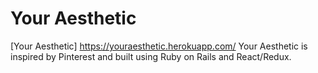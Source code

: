 # Your Aesthetic

[Your Aesthetic] https://youraesthetic.herokuapp.com/
Your Aesthetic is inspired by Pinterest and built using Ruby on Rails and React/Redux.

